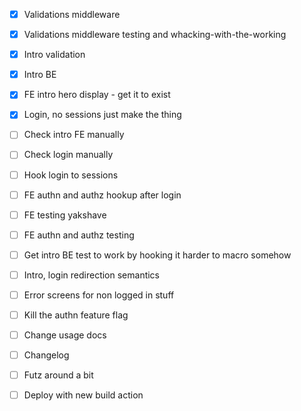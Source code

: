 - [x] Validations middleware

- [x] Validations middleware testing and whacking-with-the-working

- [x] Intro validation

- [x] Intro BE
- [x] FE intro hero display - get it to exist
- [x] Login, no sessions just make the thing

- [ ] Check intro FE manually
- [ ] Check login manually
- [ ] Hook login to sessions
- [ ] FE authn and authz hookup after login
- [ ] FE testing yakshave
- [ ] FE authn and authz testing
- [ ] Get intro BE test to work by hooking it harder to macro somehow
- [ ] Intro, login redirection semantics
- [ ] Error screens for non logged in stuff
- [ ] Kill the authn feature flag

- [ ] Change usage docs
- [ ] Changelog
- [ ] Futz around a bit
- [ ] Deploy with new build action
